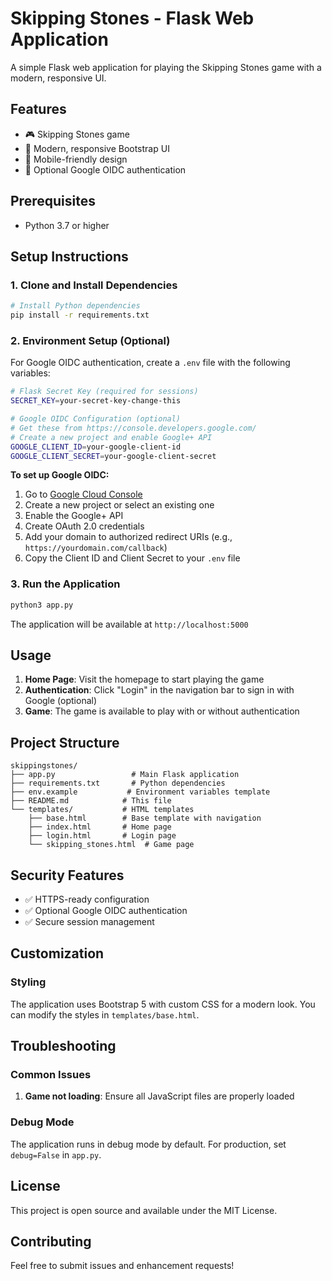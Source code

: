 # Skipping Stones - Flask Web Application

A simple Flask web application for playing the Skipping Stones game with a modern, responsive UI.

## Features

- 🎮 Skipping Stones game
- 🎨 Modern, responsive Bootstrap UI
- 📱 Mobile-friendly design
- 🔐 Optional Google OIDC authentication

## Prerequisites

- Python 3.7 or higher

## Setup Instructions

### 1. Clone and Install Dependencies

```bash
# Install Python dependencies
pip install -r requirements.txt
```

### 2. Environment Setup (Optional)

For Google OIDC authentication, create a `.env` file with the following variables:

```bash
# Flask Secret Key (required for sessions)
SECRET_KEY=your-secret-key-change-this

# Google OIDC Configuration (optional)
# Get these from https://console.developers.google.com/
# Create a new project and enable Google+ API
GOOGLE_CLIENT_ID=your-google-client-id
GOOGLE_CLIENT_SECRET=your-google-client-secret
```

**To set up Google OIDC:**
1. Go to [Google Cloud Console](https://console.developers.google.com/)
2. Create a new project or select an existing one
3. Enable the Google+ API
4. Create OAuth 2.0 credentials
5. Add your domain to authorized redirect URIs (e.g., `https://yourdomain.com/callback`)
6. Copy the Client ID and Client Secret to your `.env` file

### 3. Run the Application

```bash
python3 app.py
```

The application will be available at `http://localhost:5000`

## Usage

1. **Home Page**: Visit the homepage to start playing the game
2. **Authentication**: Click "Login" in the navigation bar to sign in with Google (optional)
3. **Game**: The game is available to play with or without authentication

## Project Structure

```
skippingstones/
├── app.py                 # Main Flask application
├── requirements.txt       # Python dependencies
├── env.example           # Environment variables template
├── README.md            # This file
└── templates/           # HTML templates
    ├── base.html        # Base template with navigation
    ├── index.html       # Home page
    ├── login.html       # Login page
    └── skipping_stones.html  # Game page
```

## Security Features

- ✅ HTTPS-ready configuration
- ✅ Optional Google OIDC authentication
- ✅ Secure session management

## Customization



### Styling

The application uses Bootstrap 5 with custom CSS for a modern look. You can modify the styles in `templates/base.html`.



## Troubleshooting

### Common Issues

1. **Game not loading**: Ensure all JavaScript files are properly loaded

### Debug Mode

The application runs in debug mode by default. For production, set `debug=False` in `app.py`.

## License

This project is open source and available under the MIT License.

## Contributing

Feel free to submit issues and enhancement requests! 